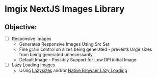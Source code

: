 # Imgix NextJS Images Library

## Objective:

- [ ] Responsive Images 
  - Generates Responsive Images Using Src Set
  - Fine grain control on sizes being generated - prevents large sizes from being generated unnecessarily
  - Default Image - Possibly Support for Low DPI initial Image
- [ ] Lazy Loading Images
  - Using [Lazysizes](https://github.com/aFarkas/lazysizes) and/or [Native Browser Lazy Loading](https://caniuse.com/loading-lazy-attr)
